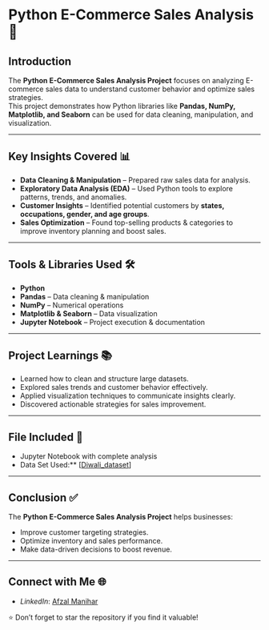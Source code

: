 # Python E-Commerce Sales Analysis 🛒
## Introduction  

The **Python E-Commerce Sales Analysis Project** focuses on analyzing E-commerce sales data to understand customer behavior and optimize sales strategies.  
This project demonstrates how Python libraries like **Pandas, NumPy, Matplotlib, and Seaborn** can be used for data cleaning, manipulation, and visualization.  

---

## Key Insights Covered 📊  

- **Data Cleaning & Manipulation** – Prepared raw sales data for analysis.  
- **Exploratory Data Analysis (EDA)** – Used Python tools to explore patterns, trends, and anomalies.  
- **Customer Insights** – Identified potential customers by **states, occupations, gender, and age groups**.  
- **Sales Optimization** – Found top-selling products & categories to improve inventory planning and boost sales.  

---

## Tools & Libraries Used 🛠️  

- **Python**  
- **Pandas** – Data cleaning & manipulation  
- **NumPy** – Numerical operations  
- **Matplotlib & Seaborn** – Data visualization  
- **Jupyter Notebook** – Project execution & documentation  

---

## Project Learnings 📚  

- Learned how to clean and structure large datasets.  
- Explored sales trends and customer behavior effectively.  
- Applied visualization techniques to communicate insights clearly.  
- Discovered actionable strategies for sales improvement.  

---

## File Included 📂  

- Jupyter Notebook with complete analysis  
- Data Set Used:** [[Diwali_dataset](https://github.com/AfzalManihar/Python_E-Commerce_Sales_Analysis/blob/main/Diwali%20Sales%20Data.csv)]

---

## Conclusion ✅  

The **Python E-Commerce Sales Analysis Project** helps businesses:  

- Improve customer targeting strategies.  
- Optimize inventory and sales performance.  
- Make data-driven decisions to boost revenue.  

---

## Connect with Me 🌐  

- *LinkedIn*: [Afzal Manihar](https://www.linkedin.com/in/afzal-manihar-bb0183308)  

⭐ Don’t forget to star the repository if you find it valuable!
